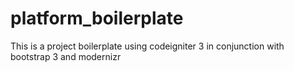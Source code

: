 platform_boilerplate
====================

This is a project boilerplate using codeigniter 3 in conjunction with bootstrap 3 and modernizr
